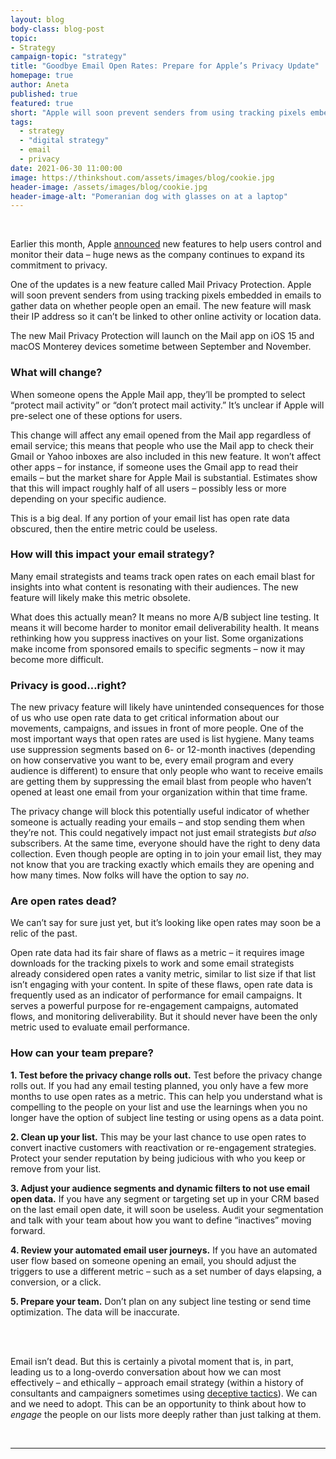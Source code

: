 ```yaml
---
layout: blog
body-class: blog-post
topic: 
- Strategy 
campaign-topic: "strategy"
title: "Goodbye Email Open Rates: Prepare for Apple’s Privacy Update"
homepage: true
author: Aneta
published: true
featured: true
short: "Apple will soon prevent senders from using tracking pixels embedded in emails to gather data on whether people open an email. This is a big deal. If any portion of your email list has open rate data obscured, then the entire metric could be useless. How can you prepare?"
tags:
  - strategy
  - "digital strategy"
  - email
  - privacy
date: 2021-06-30 11:00:00
image: https://thinkshout.com/assets/images/blog/cookie.jpg
header-image: /assets/images/blog/cookie.jpg
header-image-alt: "Pomeranian dog with glasses on at a laptop"
---
```

<br>

Earlier this month, Apple [announced](https://www.apple.com/newsroom/2021/06/apple-advances-its-privacy-leadership-with-ios-15-ipados-15-macos-monterey-and-watchos-8/) new features to help users control and monitor their data – huge news as the company continues to expand its commitment to privacy.
 
One of the updates is a new feature called Mail Privacy Protection. Apple will soon prevent senders from using tracking pixels embedded in emails to gather data on whether people open an email. The new feature will mask their IP address so it can’t be linked to other online activity or location data.
 
The new Mail Privacy Protection will launch on the Mail app on iOS 15 and macOS Monterey devices sometime between September and November.

### What will change?

When someone opens the Apple Mail app, they’ll be prompted to select “protect mail activity” or “don’t protect mail activity.” It’s unclear if Apple will pre-select one of these options for users.
 
This change will affect any email opened from the Mail app regardless of email service; this means that people who use the Mail app to check their Gmail or Yahoo inboxes are also included in this new feature. It won’t affect other apps – for instance, if someone uses the Gmail app to read their emails – but the market share for Apple Mail is substantial. Estimates show that this will impact roughly half of all users – possibly less or more depending on your specific audience.
 
This is a big deal. If any portion of your email list has open rate data obscured, then the entire metric could be useless. 

### How will this impact your email strategy?

Many email strategists and teams track open rates on each email blast for insights into what content is resonating with their audiences. The new feature will likely make this metric obsolete.
 
What does this actually mean? It means no more A/B subject line testing. It means it will become harder to monitor email deliverability health. It means rethinking how you suppress inactives on your list. Some organizations make income from sponsored emails to specific segments – now it may become more difficult.

### Privacy is good…right?

The new privacy feature will likely have unintended consequences for those of us who use open rate data to get critical information about our movements, campaigns, and issues in front of more people. One of the most important ways that open rates are used is list hygiene. Many teams use suppression segments based on 6- or 12-month inactives (depending on how conservative you want to be, every email program and every audience is different) to ensure that only people who want to receive emails are getting them by suppressing the email blast from people who haven’t opened at least one email from your organization within that time frame.
 
The privacy change will block this potentially useful indicator of whether someone is actually reading your emails – and stop sending them when they’re not. This could negatively impact not just email strategists *but also* subscribers. At the same time, everyone should have the right to deny data collection. Even though people are opting in to join your email list, they may not know that you are tracking exactly which emails they are opening and how many times. Now folks will have the option to say *no*. 

### Are open rates dead?

We can’t say for sure just yet, but it’s looking like open rates may soon be a relic of the past. 
 
Open rate data had its fair share of flaws as a metric – it requires image downloads for the tracking pixels to work and some email strategists already considered open rates a vanity metric, similar to list size if that list isn’t engaging with your content. In spite of these flaws, open rate data is frequently used as an indicator of performance for email campaigns. It serves a powerful purpose for re-engagement campaigns, automated flows, and monitoring deliverability. But it should never have been the only metric used to evaluate email performance.

### How can your team prepare?

**1. Test before the privacy change rolls out.**
Test before the privacy change rolls out. If you had any email testing planned, you only have a few more months to use open rates as a metric. This can help you understand what is compelling to the people on your list and use the learnings when you no longer have the option of subject line testing or using opens as a data point.

**2. Clean up your list.**
This may be your last chance to use open rates to convert inactive customers with reactivation or re-engagement strategies. Protect your sender reputation by being judicious with who you keep or remove from your list. 

**3. Adjust your audience segments and dynamic filters to not use email open data.** 
If you have any segment or targeting set up in your CRM based on the last email open date, it will soon be useless. Audit your segmentation and talk with your team about how you want to define “inactives” moving forward.

**4. Review your automated email user journeys.** 
If you have an automated user flow based on someone opening an email, you should adjust the triggers to use a different metric – such as a set number of days elapsing, a conversion, or a click.

**5. Prepare your team.**
Don’t plan on any subject line testing or send time optimization. The data will be inaccurate. 

<br>
<br>

Email isn’t dead. But this is certainly a pivotal moment that is, in part, leading us to a long-overdo conversation about how we can most effectively – and ethically – approach email strategy (within a history of consultants and campaigners sometimes using [deceptive tactics](https://www.nytimes.com/2021/06/26/us/politics/recurring-donations-seniors.html)). We can and we need to adopt. This can be an opportunity to think about how to *engage* the people on our lists more deeply rather than just talking at them.

<br>

---
